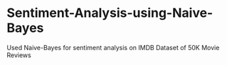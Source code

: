 # Sentiment-Analysis-using-Naive-Bayes
 Used Naive-Bayes for sentiment analysis on IMDB Dataset of 50K Movie Reviews 
